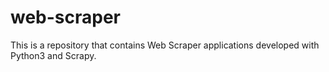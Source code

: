 # web-scraper
This is a repository that contains Web Scraper applications developed with Python3 and Scrapy.
